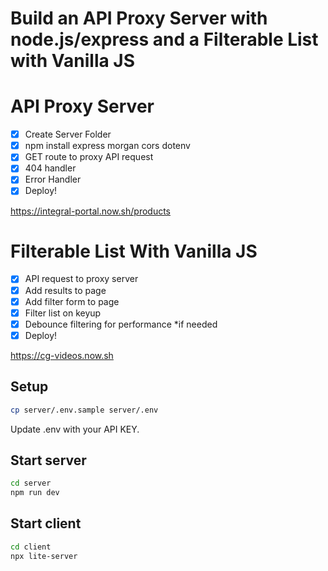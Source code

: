 # Build an API Proxy Server with node.js/express and a Filterable List with Vanilla JS

# API Proxy Server

- [x] Create Server Folder
- [x] npm install express morgan cors dotenv
- [x] GET route to proxy API request
- [x] 404 handler
- [x] Error Handler
- [x] Deploy!

https://integral-portal.now.sh/products

# Filterable List With Vanilla JS

- [x] API request to proxy server
- [x] Add results to page
- [x] Add filter form to page
- [x] Filter list on keyup
- [x] Debounce filtering for performance \*if needed
- [x] Deploy!

https://cg-videos.now.sh

## Setup

```sh
cp server/.env.sample server/.env
```

Update .env with your API KEY.

## Start server

```sh
cd server
npm run dev
```

## Start client

```sh
cd client
npx lite-server
```
